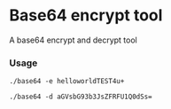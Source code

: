 # Base64 encrypt tool
A base64 encrypt and decrypt tool

### Usage

    ./base64 -e helloworldTEST4u+

    ./base64 -d aGVsbG93b3JsZFRFU1Q0dSs=
